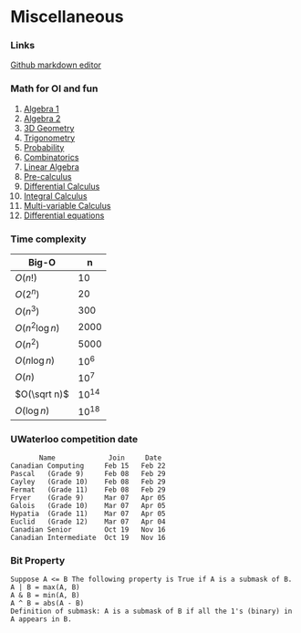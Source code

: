 # Miscellaneous

### Links
[Github markdown editor](https://jbt.github.io/markdown-editor/)

### Math for OI and fun
1. [Algebra 1](https://www.khanacademy.org/math/algebra)
2. [Algebra 2](https://www.khanacademy.org/math/algebra2)
3. [3D Geometry](https://www.khanacademy.org/math/geometry/hs-geo-solids)
4. [Trigonometry](https://www.khanacademy.org/math/trigonometry)
5. [Probability](https://www.khanacademy.org/math/statistics-probability/probability-library)
6. [Combinatorics](https://www.khanacademy.org/math/statistics-probability/counting-permutations-and-combinations)
7. [Linear Algebra](https://www.khanacademy.org/math/linear-algebra)
8. [Pre-calculus](https://www.khanacademy.org/math/precalculus)
9. [Differential Calculus](https://www.khanacademy.org/math/differential-calculus)
10. [Integral Calculus](https://www.khanacademy.org/math/integral-calculus)
11. [Multi-variable Calculus](https://www.khanacademy.org/math/multivariable-calculus)
12. [Differential equations](https://www.khanacademy.org/math/differential-equations)
    
### Time complexity
|Big-O|n|
|-----|-----|
|$O(n!)$|$10$|
|$O(2^{n})$|$20$|
|$O(n^{3})$|$300$|
|$O(n^{2}\log n)$|$2000$|
|$O(n^{2})$|$5000$|
|$O(n\log n)$|$10^{6}$|
|$O(n)$|$10^{7}$|
|$O(\sqrt n)$|$10^{14}$|
|$O(\log n)$|$10^{18}$|

### UWaterloo competition date
```
       Name             Join     Date
Canadian Computing     Feb 15   Feb 22
Pascal   (Grade 9)     Feb 08   Feb 29
Cayley   (Grade 10)    Feb 08   Feb 29
Fermat   (Grade 11)    Feb 08   Feb 29
Fryer    (Grade 9)     Mar 07   Apr 05
Galois   (Grade 10)    Mar 07   Apr 05
Hypatia  (Grade 11)    Mar 07   Apr 05
Euclid   (Grade 12)    Mar 07   Apr 04
Canadian Senior        Oct 19   Nov 16
Canadian Intermediate  Oct 19   Nov 16
```

### Bit Property
```
Suppose A <= B The following property is True if A is a submask of B. 
A | B = max(A, B)
A & B = min(A, B)
A ^ B = abs(A - B)
Definition of submask: A is a submask of B if all the 1's (binary) in A appears in B.
```

